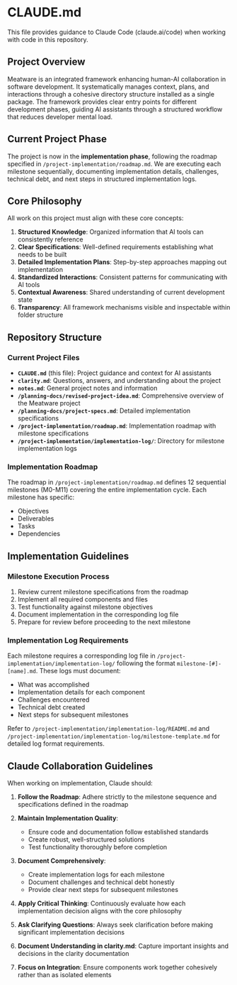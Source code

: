 # CLAUDE.md

This file provides guidance to Claude Code (claude.ai/code) when working with code in this repository.

## Project Overview

Meatware is an integrated framework enhancing human-AI collaboration in software development. It systematically manages context, plans, and interactions through a cohesive directory structure installed as a single package. The framework provides clear entry points for different development phases, guiding AI assistants through a structured workflow that reduces developer mental load.

## Current Project Phase

The project is now in the **implementation phase**, following the roadmap specified in `/project-implementation/roadmap.md`. We are executing each milestone sequentially, documenting implementation details, challenges, technical debt, and next steps in structured implementation logs.

## Core Philosophy

All work on this project must align with these core concepts:

1. **Structured Knowledge**: Organized information that AI tools can consistently reference
2. **Clear Specifications**: Well-defined requirements establishing what needs to be built
3. **Detailed Implementation Plans**: Step-by-step approaches mapping out implementation
4. **Standardized Interactions**: Consistent patterns for communicating with AI tools
5. **Contextual Awareness**: Shared understanding of current development state
6. **Transparency**: All framework mechanisms visible and inspectable within folder structure

## Repository Structure

### Current Project Files
- **`CLAUDE.md`** (this file): Project guidance and context for AI assistants
- **`clarity.md`**: Questions, answers, and understanding about the project
- **`notes.md`**: General project notes and information
- **`/planning-docs/revised-project-idea.md`**: Comprehensive overview of the Meatware project
- **`/planning-docs/project-specs.md`**: Detailed implementation specifications
- **`/project-implementation/roadmap.md`**: Implementation roadmap with milestone specifications
- **`/project-implementation/implementation-log/`**: Directory for milestone implementation logs

### Implementation Roadmap

The roadmap in `/project-implementation/roadmap.md` defines 12 sequential milestones (M0-M11) covering the entire implementation cycle. Each milestone has specific:
- Objectives
- Deliverables
- Tasks
- Dependencies

## Implementation Guidelines

### Milestone Execution Process
1. Review current milestone specifications from the roadmap
2. Implement all required components and files
3. Test functionality against milestone objectives
4. Document implementation in the corresponding log file
5. Prepare for review before proceeding to the next milestone

### Implementation Log Requirements
Each milestone requires a corresponding log file in `/project-implementation/implementation-log/` following the format `milestone-[#]-[name].md`. These logs must document:
- What was accomplished
- Implementation details for each component
- Challenges encountered
- Technical debt created
- Next steps for subsequent milestones

Refer to `/project-implementation/implementation-log/README.md` and `/project-implementation/implementation-log/milestone-template.md` for detailed log format requirements.

## Claude Collaboration Guidelines

When working on implementation, Claude should:

1. **Follow the Roadmap**: Adhere strictly to the milestone sequence and specifications defined in the roadmap

2. **Maintain Implementation Quality**:
   - Ensure code and documentation follow established standards
   - Create robust, well-structured solutions
   - Test functionality thoroughly before completion

3. **Document Comprehensively**:
   - Create implementation logs for each milestone
   - Document challenges and technical debt honestly
   - Provide clear next steps for subsequent milestones

4. **Apply Critical Thinking**: Continuously evaluate how each implementation decision aligns with the core philosophy

5. **Ask Clarifying Questions**: Always seek clarification before making significant implementation decisions

6. **Document Understanding in clarity.md**: Capture important insights and decisions in the clarity documentation

7. **Focus on Integration**: Ensure components work together cohesively rather than as isolated elements